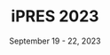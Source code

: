---
date: September 19 - 22, 2023
layout: ipres
location: Champaign-Urbana, Illinois, USA
parent: iPRES
proceedings_full: https://www.ideals.illinois.edu/items/128305
proceedings_ideals: https://www.ideals.illinois.edu/units/541
proceedings_osf: ''
proceedings_phaidra: ''
session_recordings: https://mediaspace.illinois.edu/channel/iPRES+2023
title: iPRES 2023
website: https://ipres2023.us/
website_mirror_ipres: ''
website_status: ''
year: 2023
has_children: true
---